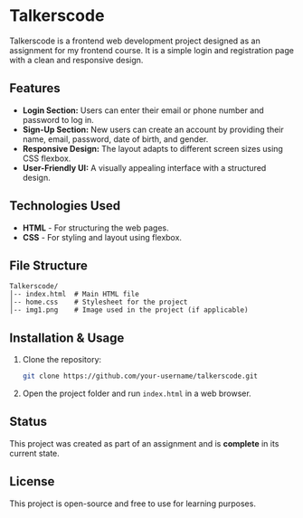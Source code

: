 # Talkerscode

Talkerscode is a frontend web development project designed as an assignment for my frontend course. It is a simple login and registration page with a clean and responsive design.

## Features

- **Login Section:** Users can enter their email or phone number and password to log in.
- **Sign-Up Section:** New users can create an account by providing their name, email, password, date of birth, and gender.
- **Responsive Design:** The layout adapts to different screen sizes using CSS flexbox.
- **User-Friendly UI:** A visually appealing interface with a structured design.


## Technologies Used

- **HTML** - For structuring the web pages.
- **CSS** - For styling and layout using flexbox.

## File Structure

```
Talkerscode/
│-- index.html  # Main HTML file
│-- home.css    # Stylesheet for the project
│-- img1.png    # Image used in the project (if applicable)
```

## Installation & Usage

1. Clone the repository:
   ```bash
   git clone https://github.com/your-username/talkerscode.git
   ```
2. Open the project folder and run `index.html` in a web browser.

## Status

This project was created as part of an assignment and is **complete** in its current state.

## License

This project is open-source and free to use for learning purposes.

